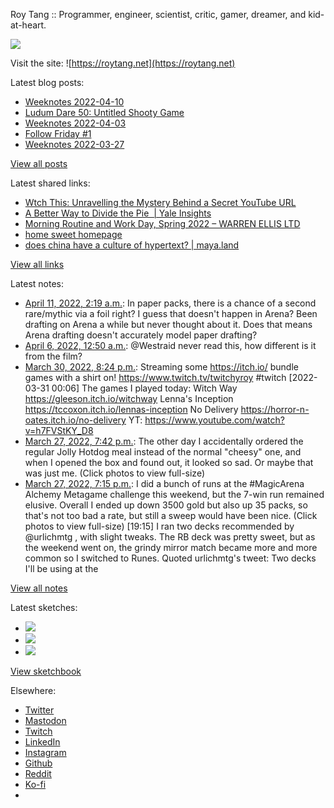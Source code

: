 Roy Tang :: Programmer, engineer, scientist, critic, gamer, dreamer, and kid-at-heart.

![](https://roytang.net/static/img/profile.jpg)

Visit the site: ![https://roytang.net](https://roytang.net)

Latest blog posts:

- [Weeknotes 2022-04-10](https://roytang.net/2022/04/weeknotes-04-10/)
- [Ludum Dare 50: Untitled Shooty Game](https://roytang.net/2022/04/ludum-dare-50-shooty/)
- [Weeknotes 2022-04-03](https://roytang.net/2022/04/weeknotes-04-03/)
- [Follow Friday #1](https://roytang.net/2022/04/follow-friday-1/)
- [Weeknotes 2022-03-27](https://roytang.net/2022/03/weeknotes-03-27/)

[View all posts](https://roytang.net/blog)

Latest shared links:

- [Wtch This: Unravelling the Mystery Behind a Secret YouTube URL](https://roytang.net/2022/04/cbccac9de5b2b78b6dc89d88e7eaa2f2/)
- [A Better Way to Divide the Pie  | Yale Insights](https://roytang.net/2022/04/215155f1ad6bc4ad36a85b8c445687b2/)
- [Morning Routine and Work Day, Spring 2022 – WARREN ELLIS LTD](https://roytang.net/2022/04/cf190deea85e4d77aab077a6887e8fec/)
- [home sweet homepage](https://roytang.net/2022/04/673e61d956998969d427dcf53fec6d5f/)
- [does china have a culture of hypertext? | maya.land](https://roytang.net/2022/04/3ca21229201fead253ad1642eaf3e18e/)

[View all links](https://roytang.net/links)

Latest notes:

- [April 11, 2022, 2:19 a.m.](https://roytang.net/2022/04/i46yuud/): In paper packs, there is a chance of a second rare/mythic via a foil right? I guess that doesn&#x27;t happen in Arena? Been drafting on Arena a while but never thought about it. Does that means Arena drafting doesn&#x27;t accurately model paper drafting?
- [April 6, 2022, 12:50 a.m.](https://roytang.net/2022/04/1511385846083387393/): @Westraid never read this, how different is it from the film?
- [March 30, 2022, 8:24 p.m.](https://roytang.net/2022/03/1509144566791905285/): Streaming some https://itch.io/ bundle games with a shirt on! https://www.twitch.tv/twitchyroy #twitch [2022-03-31 00:06] The games I played today: Witch Way https://gleeson.itch.io/witchway Lenna&#x27;s Inception https://tccoxon.itch.io/lennas-inception No Delivery https://horror-n-oates.itch.io/no-delivery YT: https://www.youtube.com/watch?v=h7FVStKY_D8
- [March 27, 2022, 7:42 p.m.](https://roytang.net/2022/03/1508046746789695497/): The other day I accidentally ordered the regular Jolly Hotdog meal instead of the normal &quot;cheesy&quot; one, and when I opened the box and found out, it looked so sad. Or maybe that was just me. (Click photos to view full-size)
- [March 27, 2022, 7:15 p.m.](https://roytang.net/2022/03/1508040061954101249/): I did a bunch of runs at the #MagicArena Alchemy Metagame challenge this weekend, but the 7-win run remained elusive. Overall I ended up down 3500 gold but also up 35 packs, so that&#x27;s not too bad a rate, but still a sweep would have been nice. (Click photos to view full-size) [19:15] I ran two decks recommended by @urlichmtg , with slight tweaks. The RB deck was pretty sweet, but as the weekend went on, the grindy mirror match became more and more common so I switched to Runes. Quoted urlichmtg&#x27;s tweet: Two decks I&#x27;ll be using at the

[View all notes](https://roytang.net/notes)

Latest sketches:


- ![](https://roytang.net/media/cache/eb/6d/eb6d42690e16874c36049dccfd32b06d.jpg)
- ![](https://roytang.net/media/cache/6c/d5/6cd5b41f73d41026b3f65beeac28a6af.jpg)
- ![](https://roytang.net/media/cache/e5/da/e5da975ee2fed5a25dba802aa7d5ad1c.jpg)

[View sketchbook](https://roytang.net/albums/sketchbook)


Elsewhere:

- [Twitter](https://twitter.com/roytang)
- [Mastodon](https://mastodon.technology/@roytang)
- [Twitch](https://twitch.tv/twitchyroy)
- [LinkedIn](https://www.linkedin.com/in/roytang)
- [Instagram](https://instagram.com/roytang0400)
- [Github](https://github.com/roytang)
- [Reddit](https://reddit.com/u/hungryroy)
- [Ko-fi](https://ko-fi.com/roytang)
- [](mailto:hello@roytang.net)